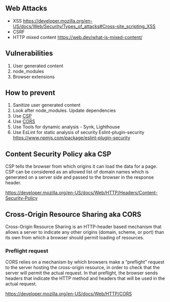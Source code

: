 ## Web Attacks
- XSS https://developer.mozilla.org/en-US/docs/Web/Security/Types_of_attacks#Cross-site_scripting_XSS 
- CSRF
- HTTP mixed content https://web.dev/what-is-mixed-content/ 

## Vulnerabilities
1. User generated content
2. node_modules
3. Browser extensions

## How to prevent 
1. Sanitize user generated content
2. Look after node_modules. Update dependencies
3. Use [CSP](#content-security-policy-aka-csp)
4. Use [CORS](#cross-origin-resource-sharing-aka-cors)
5. Use Tools for dynamic analysis - Synk, Lighthouse
6. Use EsLint for static analysis of security
   Eslint-plugin-security  https://www.npmjs.com/package/eslint-plugin-security

## Content Security Policy aka CSP

CSP tells the browser from which origins it can load the data for a page.
CSP can be considered as an allowed list of domain names which is generated on a server side and passed to the browser in the response header.

https://developer.mozilla.org/en-US/docs/Web/HTTP/Headers/Content-Security-Policy

## Cross-Origin Resource Sharing aka CORS

Cross-Origin Resource Sharing is an HTTP-header based mechanism that allows a server to indicate any other origins (domain, scheme, or port) than its own from which a browser should permit loading of resources. 

### Preflight request

CORS relies on a mechanism by which browsers make a “preflight” request to the server hosting the cross-origin resource, in order to check that the server will permit the actual request. In that preflight, the browser sends headers that indicate the HTTP method and headers that will be used in the actual request.

https://developer.mozilla.org/en-US/docs/Web/HTTP/CORS